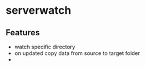 # serverwatch
## Features
- watch specific directory
- on updated copy data from source to target folder
- 
